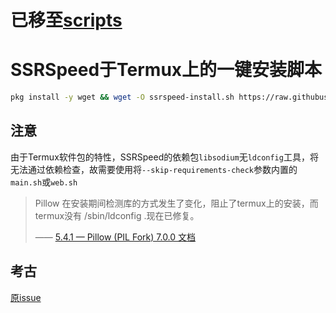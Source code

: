 # 已移至[scripts](https://github.com/w311ang/scripts/tree/master/ssrspeed)
# SSRSpeed于Termux上的一键安装脚本
```bash
pkg install -y wget && wget -O ssrspeed-install.sh https://raw.githubusercontent.com/w311ang/SSRSpeed-script/master/install.sh && bash ssrspeed-install.sh
```
## 注意
由于Termux软件包的特性，SSRSpeed的依赖包`libsodium`无`ldconfig`工具，将无法通过依赖检查，故需要使用将`--skip-requirements-check`参数内置的`main.sh`或`web.sh`
>Pillow 在安装期间检测库的方式发生了变化，阻止了termux上的安装，而termux没有 /sbin/ldconfig .现在已修复。
>
>—— [5.4.1 — Pillow (PIL Fork) 7.0.0 文档](https://www.osgeo.cn/pillow/releasenotes/5.4.1.html)
## 考古
[原issue](https://github.com/NyanChanMeow/SSRSpeed/issues/108)
